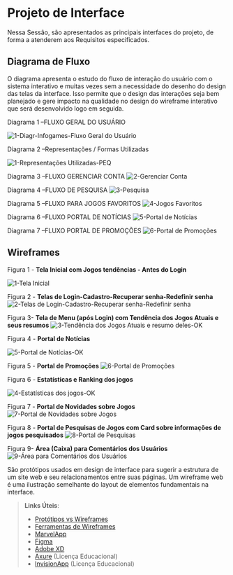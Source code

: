 
# Projeto de Interface


Nessa Sessão, são apresentados as principais interfaces do projeto, de forma a atenderem aos Requisitos especificados.

## Diagrama de Fluxo

O diagrama apresenta o estudo do fluxo de interação do usuário com o sistema interativo e  muitas vezes sem a necessidade do desenho do design das telas da interface. Isso permite que o design das interações seja bem planejado e gere impacto na qualidade no design do wireframe interativo que será desenvolvido logo em seguida.

Diagrama 1 –FLUXO GERAL DO USUÁRIO

![1-Diagr-Infogames-Fluxo Geral do Usuário](https://github.com/ICEI-PUC-Minas-PMV-ADS/pmv-ads-2024-1-e2-proj-int-t6-infogames/assets/145228139/d6b4e49c-b990-4384-987b-48e8e8538762)

Diagrama 2 –Representações / Formas Utilizadas

![1-Representações Utilizadas-PEQ](https://github.com/ICEI-PUC-Minas-PMV-ADS/pmv-ads-2024-1-e2-proj-int-t6-infogames/assets/145228139/7d7e92b4-e762-496c-a36a-403bde5ade08)

Diagrama 3 –FLUXO GERENCIAR CONTA
![2-Gerenciar Conta](https://github.com/ICEI-PUC-Minas-PMV-ADS/pmv-ads-2024-1-e2-proj-int-t6-infogames/assets/145228139/a1b5c6cc-3200-4571-9b04-99d828a050b5)

Diagrama 4 –FLUXO DE PESQUISA
![3-Pesquisa](https://github.com/ICEI-PUC-Minas-PMV-ADS/pmv-ads-2024-1-e2-proj-int-t6-infogames/assets/145228139/a4211e4e-4343-4e8d-8dbe-b34b0963255d)

Diagrama 5 –FLUXO PARA JOGOS FAVORITOS
![4-Jogos Favoritos](https://github.com/ICEI-PUC-Minas-PMV-ADS/pmv-ads-2024-1-e2-proj-int-t6-infogames/assets/145228139/64047484-fc7a-4885-a666-41794e6f08d9)

Diagrama 6 –FLUXO PORTAL DE NOTÍCIAS
![5-Portal de Notícias](https://github.com/ICEI-PUC-Minas-PMV-ADS/pmv-ads-2024-1-e2-proj-int-t6-infogames/assets/145228139/8f99869f-0892-4eb3-8c31-045f55454c64)

Diagrama 7 –FLUXO PORTAL DE PROMOÇÕES
![6-Portal de Promoções](https://github.com/ICEI-PUC-Minas-PMV-ADS/pmv-ads-2024-1-e2-proj-int-t6-infogames/assets/145228139/f85904d3-2afb-40f5-9d06-5e9830326dd5)

## Wireframes

Figura 1 - __Tela Inicial com Jogos tendências - Antes do Login__

![1-Tela Inicial](https://github.com/ICEI-PUC-Minas-PMV-ADS/pmv-ads-2024-1-e2-proj-int-t6-infogames/assets/145228139/22520e8b-f0b4-45f3-a565-473125c9749a)


Figura 2 - __Telas de Login-Cadastro-Recuperar senha-Redefinir senha__
![2-Telas de Login-Cadastro-Recuperar senha-Redefinir senha](https://github.com/ICEI-PUC-Minas-PMV-ADS/pmv-ads-2024-1-e2-proj-int-t6-infogames/assets/145228139/d5b7edcc-3f56-46d5-be3a-5d40ec94afc6)

Figura 3- __Tela de Menu (após Login) com Tendência dos Jogos Atuais e seus resumos__
![3-Tendência dos Jogos Atuais e resumo deles-OK](https://github.com/ICEI-PUC-Minas-PMV-ADS/pmv-ads-2024-1-e2-proj-int-t6-infogames/assets/145228139/3bab6460-d94a-4456-8814-58a2c795267f)

Figura 4 - __Portal de Notícias__

![5-Portal de Notícias-OK](https://github.com/ICEI-PUC-Minas-PMV-ADS/pmv-ads-2024-1-e2-proj-int-t6-infogames/assets/145228139/75a90dbf-b196-4ca2-93b6-b71073cb52b0)

Figura 5 - __Portal de Promoções__
![6-Portal de Promoções](https://github.com/ICEI-PUC-Minas-PMV-ADS/pmv-ads-2024-1-e2-proj-int-t6-infogames/assets/145228139/5c65966c-0954-4948-8b99-7a5cf7945258)

Figura 6 - __Estatísticas e Ranking dos jogos__

![4-Estatísticas dos jogos-OK](https://github.com/ICEI-PUC-Minas-PMV-ADS/pmv-ads-2024-1-e2-proj-int-t6-infogames/assets/145228139/74eff7b3-7dbb-4308-bf83-da52e4fe7e60)

Figura 7 - __Portal de Novidades sobre Jogos__
![7-Portal de Novidades sobre Jogos](https://github.com/ICEI-PUC-Minas-PMV-ADS/pmv-ads-2024-1-e2-proj-int-t6-infogames/assets/145228139/e1c4b015-aad6-42b6-9b1f-f34c13400fad)

Figura 8 - __Portal de Pesquisas de Jogos com Card sobre informações de jogos pesquisados__
![8-Portal de Pesquisas](https://github.com/ICEI-PUC-Minas-PMV-ADS/pmv-ads-2024-1-e2-proj-int-t6-infogames/assets/145228139/0527a733-44d2-4edd-909a-f6487964d1ca)

Figura 9- __Área (Caixa) para Comentários dos Usuários__
![9-Área para Comentários dos Usuários](https://github.com/ICEI-PUC-Minas-PMV-ADS/pmv-ads-2024-1-e2-proj-int-t6-infogames/assets/145228139/0e4010da-7965-4aa9-b962-d68680834357)

São protótipos usados em design de interface para sugerir a estrutura de um site web e seu relacionamentos entre suas páginas. Um wireframe web é uma ilustração semelhante do layout de elementos fundamentais na interface.
 
> **Links Úteis**:
> - [Protótipos vs Wireframes](https://www.nngroup.com/videos/prototypes-vs-wireframes-ux-projects/)
> - [Ferramentas de Wireframes](https://rockcontent.com/blog/wireframes/)
> - [MarvelApp](https://marvelapp.com/developers/documentation/tutorials/)
> - [Figma](https://www.figma.com/)
> - [Adobe XD](https://www.adobe.com/br/products/xd.html#scroll)
> - [Axure](https://www.axure.com/edu) (Licença Educacional)
> - [InvisionApp](https://www.invisionapp.com/) (Licença Educacional)
